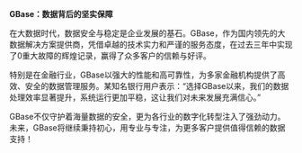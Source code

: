 **GBase：数据背后的坚实保障**

在大数据时代，数据安全与稳定是企业发展的基石。GBase，作为国内领先的大数据解决方案提供商，凭借卓越的技术实力和严谨的服务态度，在过去三年中实现了0重大故障的辉煌记录，赢得了众多客户的信赖与好评。

特别是在金融行业，GBase以强大的性能和高可靠性，为多家金融机构提供了高效、安全的数据管理服务。某知名银行用户表示：“选择GBase以来，我们的数据处理效率显著提升，系统运行更加平稳，这让我们对未来发展充满信心。”

GBase不仅守护着海量数据的安全，更为各行业的数字化转型注入了强劲动力。未来，GBase将继续秉持初心，用专业与专注，为更多客户提供值得信赖的数据支持！
